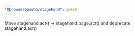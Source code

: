 ```yaml
---
"@browserbasehq/stagehand": patch
---
```


Move stagehand.act() -> stagehand.page.act() and deprecate stagehand.act()
